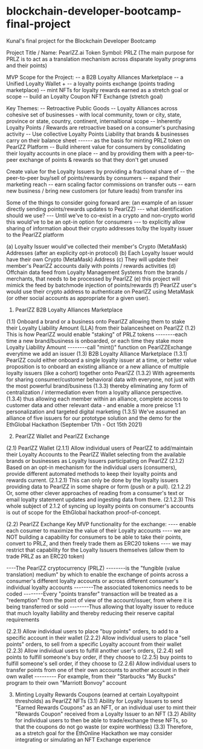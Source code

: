 # blockchain-developer-bootcamp-final-project
Kunal's final project for the Blockchain Developer Bootcamp

Project Title / Name: PearlZZ.ai
Token Symbol: PRLZ (The main purpose for PRLZ is to act as a translation mechanism across disparate loyalty programs and their points)


MVP Scope for the Project:
-- a B2B Loyalty Alliances Marketplace
-- a Unified Loyalty Wallet +
-- a loyalty points exchange (points trading marketplace)
-- mint NFTs for loyalty rewards earned as a stretch goal or scope
-- build an Loyalty Coupon NFT Exchange (stretch goal)

Key Themes:
-- Retroactive Public Goods
-- Loyalty Alliances across cohesive set of businesses - with local community, town or city, state, province or state, country, continent, internaltional scope
-- Inherently Loyalty Points / Rewards are retroactive based on a consumer's purchasing activity
-- Use collective Loyalty Points Liability that brands & businesses carry on their balance sheet 
------ as the basis for minting PRLZ token on PearlZZ Platform
-- Build inherent value for consumers by consolidating their loyalty accounts in one place
-- and by providing them with a peer-to-peer exchange of points & rewards so that they don't get unused

Create value for the Loyalty Issuers by providing a fractional share of 
-- the peer-to-peer buy/sell of points/rewards by consumers
-- expand their marketing reach
-- earn scaling factor commissions on transfer outs
-- earn new business / bring new customers (or future leads) from transfer ins

Some of the things to consider going forward are: (an example of an issuer directly sending points/rewards updates to PearlZZ)
--- what identification should we use? 
--- Until we've to co-exist in a crypto and non-crypto world this would've to be an opt-in option for consumers 
--- to explicitly allow sharing of information about their crypto addresses to/by the loyalty issuer to the PearlZZ platform

(a) Loyalty Issuer would've collected their member's Crypto (MetaMask) Addresses (after an explicity opt-in protocol)
(b) Each Loyalty Issuer would have their own Crypto (MetaMask) Address
(c) They will update their member's PearlZZ accounts daily with points / rewards activities
(d) Offchain data feed from Loyalty Management Systems from the brands / merchants, that needs to be processed by PearlZZ
(e) this project will mimick the feed by batchmode injection of points/rewards
(f) PearlZZ user's would use their crypto address to authenticate on PearlZZ using MetaMask (or other social accounts as appropriate for a given user).



1. PearlZZ B2B Loyalty Alliances Marketplace

(1.1) Onboard a brand or a business onto PearlZZ allowing them to stake their Loyalty Liability Amount (LLA) from their balancesheet on PearlZZ
(1.2) This is how PearlZZ would enable "staking" of PRLZ tokens
--------each time a new brand/business is onboarded, or each time they stake more Loyalty Liability Amount
--------call "mint()" function on PearlZZExchange everytime we add an issuer
(1.3) B2B Loyalty Alliance Marketplace
(1.3.1) PearlZZ could either onboard a single loyalty issuer at a time, or better value proposition is to onboard an existing alliance or a new alliance of multiple loyalty issuers (like a cohort) together onto PearlZZ
(1.3.2) With agreements for sharing consumer/customer behavioral data with everyone, not just with the  most powerful brand/business
(1.3.3) thereby eliminating any form of centralization / intermediation even from a loyalty alliance perspective.
(1.3.4) thus allowing each  member within an alliance, complete access to customer data and other relevant data - and enable a more preicse 1:1 personalization and targeted digital marketing 
(1.3.5) We've assumed an alliance of five issuers for our prototype solution and the demo for the EthGlobal Hackathon (September 17th - Oct 15th 2021)


2. PearlZZ Wallet and PearlZZ Exchange

(2.1) PearlZZ Wallet
(2.1.1) Allow individual users of PearlZZ to add/maintain their Loyalty Accounts to the PearlZZ Wallet
selecting from the available brands or businesses as Loyalty Issuers participating on PearlZZ
(2.1.2) Based on an opt-in mechanism for the individual users (consumers), provide different automated methods to keep their loyalty points and rewards current. 
(2.1.2.1) This can only be done by the loyalty issuers providing data to PearlZZ in some shapre or form (push or a pull). 
(2.1.2.2) Or, some other clever approaches of reading from a consumer's text or email loyalty statement updates and ingesting data from there. 
(2.1.2.3) This whole subject of 2.1.2 of syncing up loyalty points on consumer's accounts is out of scope for the EthGlobal hackathon proof-of-concept.


(2.2) PearlZZ Exchange  Key MVP functionality for the exchange:
---- enable each cosumer to maximize the value of their Loyalty accounts
---- we are NOT building a capability for consumers to be able to take their points, convert to PRLZ, and then freely trade them as ERC20 tokens
---- we may restrict that capability for the Loyalty Issuers themselves (allow them to trade PRLZ as an ERC20 token) 

----The PearlZZ cryptocurrency (PRLZ) 
--------is the "fungible (value translation) medium" by which to enable the exchange of points across a consumer's different loyalty accounts or across different consumer's individual loyalty accounts
--------The associated tokenomics needs to be coded 
--------Every "points transfer" transaction will be treated as a "redemption" from the point of view of the account/issuer, from where it is being transferred or sold
--------Thus allowing that loyalty issuer to reduce that much loyalty liability and thereby reducing their reserve capital requirements

(2.2.1) Allow individual users to place "buy points" orders, to add to a specific account in their wallet 
(2.2.2) Allow individual users to place "sell points" orders, to sell from a specific Loyalty account from their wallet
(2.2.3) Allow individual users to fulfill another user's orders, 
(2.2.4) sell points to fulfill someone's buy order, if they choose to
(2.2.5) buy points to fulfill someone's sell order, if they choose to
(2.2.6) Allow individual users to transfer points from one of their own accounts to another account in their own wallet
--------- For example, from their "Starbucks "My Bucks" program to their own "Marriott Bonvoy" account


3. Minting Loyalty Rewards Coupons (earned at certain Loyaltypoint thresholds) as PearlZZ NFTs
(3.1) Ability for Loyalty Issuers to send "Earned Rewards Coupons" as an NFT, 
		or an individual user to mint their "Rewards Coupon" received from a Loyalty Issuer to an NFT
(3.2) Ability for individual users to then be able to trade/exchange these NFTs, 
		so that the coupons do not go waste (or expire worthless)
(3.3) Therefore, as a stretch goal for the EthOnline Hackathon we may consider integrating or 
		simulating an NFT Exchange experience




